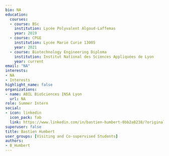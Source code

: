 ```yaml
--- 
bio: NA
education:
  courses:
  - course: BSc
    institution: Lycée Polyvalent Algoud-Laffemas
    year: 2019
  - course: CPGE
    institution: Lycée Marie Curie 13005
    year: 2021
  - course: Biotechnology Engineering Diploma
    institution: Institut National des Sciences Appliquées de Lyon
    year: current
email: "NA"
interests:
- NA
- Interests
highlight_name: false
organizations:
- name: ABIL BioSciences INSA Lyon
  url: NA
role: Summer Intern
social:
- icon: linkedin
  icon_pack: fab
  link: https://www.linkedin.com/in/bastien-humbert-0bb2a8238/?originalSubdomain=fr
superuser: false
title: Bastien Humbert
user_groups: [Visiting and Co-supervised Students]
authors:
- B_Humbert
---
```









